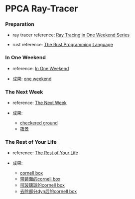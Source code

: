 # PPCA Ray-Tracer

### Preparation
+ ray tracer reference: [Ray Tracing in One Weekend Series](https://raytracing.github.io/)

+ rust reference: [The Rust Programming Language](https://doc.rust-lang.org/book/title-page.html)

### In One Weekend
+ reference: [In One Weekend](https://raytracing.github.io/books/RayTracingInOneWeekend.html)

+ 成果: [one weekend](https://github.com/IvyCharon/RayTracer/actions/runs/184188719)


### The Next Week
+ reference: [The Next Week](https://raytracing.github.io/books/RayTracingTheNextWeek.html)

+ 成果: 
  - [checkered ground](https://github.com/IvyCharon/RayTracer/actions/runs/185428288)
  - [夜景](https://github.com/IvyCharon/RayTracer/actions/runs/190119390)

### The Rest of Your Life
+ reference: [The Rest of Your Life](https://raytracing.github.io/books/RayTracingTheRestOfYourLife.html)

+ 成果: 
  - [cornell box](https://github.com/IvyCharon/RayTracer/actions/runs/195937658)
  - [带镜面的cornell box](https://github.com/IvyCharon/RayTracer/actions/runs/199417664)
  - [带玻璃球的cornell box](https://github.com/IvyCharon/RayTracer/actions/runs/200035845)
  - [去除部分dyn后的cornell box](https://github.com/IvyCharon/RayTracer/actions/runs/205036911)